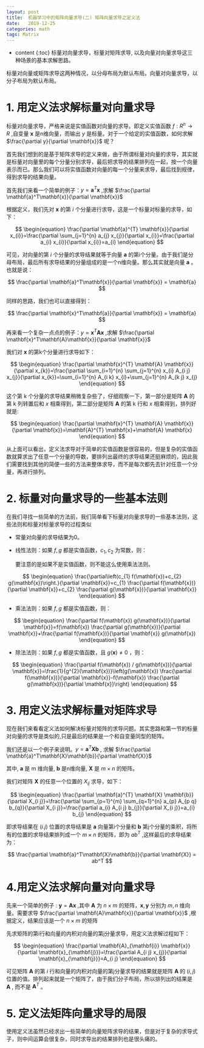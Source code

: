 ```yaml
---
layout: post
title:  机器学习中的矩阵向量求导(二) 矩阵向量求导之定义法
date:   2019-12-25
categories: math 
tags: Matrix
---
```

* content
{:toc}
标量对向量求导，标量对矩阵求导, 以及向量对向量求导这三种场景的基本求解思路。

标量对向量或矩阵求导这两种情况，以分母布局为默认布局。向量对向量求导，以分子布局为默认布局。



# **1. 用定义法求解标量对向量求导**

标量对向量求导，严格来说是实值函数对向量的求导。即定义实值函数 $f: R^{n} \to R$  ,自变量 $\mathbf{x}$ 是n维向量，而输出 $y$ 是标量。对于一个给定的实值函数，如何求解 $\frac{\partial y}{\partial \mathbf{x}}$  呢？

 

首先我们想到的是基于矩阵求导的定义来做，由于所谓标量对向量的求导，其实就是标量对向量里的每个分量分别求导，最后把求导的结果排列在一起，按一个向量表示而已。那么我们可以将实值函数对向量的每一个分量来求导，最后找到规律，得到求导的结果向量。



首先我们来看一个简单的例子：$y=\mathbf{a}^T\mathbf{x}$  ,求解 $\frac{\partial \mathbf{a}^T\mathbf{x}}{\partial \mathbf{x}}$ 

根据定义，我们先对 $\mathbf{x}$ 的第 $i$ 个分量进行求导，这是一个标量对标量的求导，如下：


$$
\begin{equation}
\frac{\partial \mathbf{a}^{T} \mathbf{x}}{\partial x_{i}}=\frac{\partial \sum_{j=1}^{n} a_{j} x_{j}}{\partial x_{i}}=\frac{\partial a_{i} x_{i}}{\partial x_{i}}=a_{i}
\end{equation}
$$


可见，对向量的第 $i$  个分量的求导结果就等于向量 $\mathbf{a}$ 的第i个分量。由于我们是分母布局，最后所有求导结果的分量组成的是一个n维向量。那么其实就是向量 $\mathbf{a}$ 。也就是说：


$$
\frac{\partial \mathbf{a}^T\mathbf{x}}{\partial \mathbf{x}} = \mathbf{a}
$$


同样的思路，我们也可以直接得到：


$$
\frac{\partial \mathbf{x}^T\mathbf{a}}{\partial \mathbf{x}} = \mathbf{a}
$$


再来看一个复杂一点点的例子：$y=\mathbf{x}^T\mathbf{A}\mathbf{x}$  ,求解 $\frac{\partial \mathbf{x}^T\mathbf{A}\mathbf{x}}{\partial \mathbf{x}}$ 



我们对 $\mathbf{x}$ 的第k个分量进行求导如下：


$$
\begin{equation}
\frac{\partial \mathbf{x}^{T} \mathbf{A} \mathbf{x}}{\partial x_{k}}=\frac{\partial \sum_{i=1}^{n} \sum_{j=1}^{n} x_{i} A_{i j} x_{j}}{\partial x_{k}}=\sum_{i=1}^{n} A_{i k} x_{i}+\sum_{j=1}^{n} A_{k j} x_{j}
\end{equation}
$$


这个第 k 个分量的求导结果稍微复杂些了，仔细观察一下，第一部分是矩阵 $\mathbf{A}$ 的第 k 列转置后和 $x$ 相乘得到，第二部分是矩阵 $\mathbf{A}$ 的第 k 行和 $x$ 相乘得到，排列好就是:


$$
\begin{equation}
\frac{\partial \mathbf{x}^{T} \mathbf{A} \mathbf{x}}{\partial \mathbf{x}}=\mathbf{A}^{T} \mathbf{x}+\mathbf{A} \mathbf{x}
\end{equation}
$$


从上面可以看出，定义法求导对于简单的实值函数是很容易的，但是复杂的实值函数就算求出了任意一个分量的导数，要排列出最终的求导结果还挺麻烦的，因此我们需要找到其他的简便一些的方法来整体求导，而不是每次都先去针对任意一个分量，再进行排列。



# **2. 标量对向量求导的一些基本法则**

在我们寻找一些简单的方法前，我们简单看下标量对向量求导的一些基本法则，这些法则和标量对标量求导的过程类似

- 常量对向量的求导结果为0。

- 线性法则：如果 $f,g$  都是实值函数，$c_1,c_2$  为常数，则：

  要注意的是如果不是实值函数，则不能这么使用乘法法则。
  

$$
\begin{equation}
   \frac{\partial\left(c_{1} f(\mathbf{x})+c_{2} g(\mathbf{x})\right.}{\partial \mathbf{x}}=c_{1} \frac{\partial f(\mathbf{x})}{\partial \mathbf{x}}+c_{2} \frac{\partial g(\mathbf{x})}{\partial \mathbf{x}}
   \end{equation}
$$

- 乘法法则：如果  $f,g$  都是实值函数，则：
  

$$
\begin{equation}
   \frac{\partial f(\mathbf{x}) g(\mathbf{x})}{\partial \mathbf{x}}=f(\mathbf{x}) \frac{\partial g(\mathbf{x})}{\partial \mathbf{x}}+\frac{\partial f(\mathbf{x})}{\partial \mathbf{x}} g(\mathbf{x})
   \end{equation}
$$

- 除法法则：如果  $f,g$  都是实值函数，且  $g(\mathbf{x}) \neq 0$  ，则：
  


$$
\begin{equation}
   \frac{\partial f(\mathbf{x}) / g(\mathbf{x})}{\partial \mathbf{x}}=\frac{1}{g^{2}(\mathbf{x})}\left(g(\mathbf{x}) \frac{\partial f(\mathbf{x})}{\partial \mathbf{x}}-f(\mathbf{x}) \frac{\partial g(\mathbf{x})}{\partial \mathbf{x}}\right)
   \end{equation}
$$



# **3. 用定义法求解标量对矩阵求导**

现在我们来看看定义法如何解决标量对矩阵的求导问题。其实思路和第一节的标量对向量的求导是类似的,只是最后的结果是一个和自变量同型的矩阵。



我们还是以一个例子来说明。$y=\mathbf{a}^T\mathbf{X}\mathbf{b}$  , 求解 $\frac{\partial \mathbf{a}^T\mathbf{X}\mathbf{b}}{\partial \mathbf{X}}$  

其中, $\mathbf{a}$ 是 m 维向量, $\mathbf{b}$ 是n维向量, $\mathbf{X}$ 是 $m \times n$ 的矩阵。

我们对矩阵 $\mathbf{X}$ 的任意一个位置的 $X_{ij}$  求导，如下：


$$
\begin{equation}
\frac{\partial \mathbf{a}^{T} \mathbf{X} \mathbf{b}}{\partial X_{i j}}=\frac{\partial \sum_{p=1}^{m} \sum_{q=1}^{n} a_{p} A_{p q} b_{q}}{\partial X_{i j}}=\frac{\partial a_{i} A_{i j} b_{j}}{\partial X_{i j}}=a_{i} b_{j}
\end{equation}
$$


即求导结果在 $(i.j)$  位置的求导结果是 $\mathbf{a}$  向量第i个分量和 $\mathbf{b}$ 第j个分量的乘积，将所有的位置的求导结果排列成一个 $m \times n$  的矩阵，即为 $ab^T$  ,这样最后的求导结果为：


$$
\frac{\partial \mathbf{a}^T\mathbf{X}\mathbf{b}}{\partial \mathbf{X}} = ab^T
$$


# **4.用定义法求解向量对向量求导**

先来一个简单的例子 : $\mathbf{y} = \mathbf{A} \mathbf{x}$  ,其中 $\mathbf{A}$  为 $n \times m$  的矩阵，$\mathbf{x}, \mathbf{y}$ 分别为 $m,n$ 维向量。需要求导 $\frac{\partial \mathbf{A}\mathbf{x}}{\partial \mathbf{x}}$ ,根据定义，结果应该是一个 $n \times m$ 的矩阵



先求矩阵的第i行和向量的内积对向量的第j分量求导，用定义法求解过程如下：


$$
\begin{equation}
\frac{\partial \mathbf{A}_{\mathbf{i}} \mathbf{x}}{\partial \mathbf{x}_{\mathbf{j}}}=\frac{\partial A_{i j} x_{j}}{\partial \mathbf{x}_{\mathbf{j}}}=A_{i j}
\end{equation}
$$


可见矩阵 $\mathbf{A}$ 的第 $i$ 行和向量的内积对向量的第j分量求导的结果就是矩阵  $\mathbf{A}$ 的 $(i,j)$ 位置的值。排列起来就是一个矩阵了，由于我们分子布局，所以排列出的结果是   $\mathbf{A}$  , 而不是 $\mathbf{A}^T$ 。



# **5. 定义法矩阵向量求导的局限**

使用定义法虽然已经求出一些简单的向量矩阵求导的结果，但是对于复杂的求导式子，则中间运算会很复杂，同时求导出的结果排列也是很头痛的。